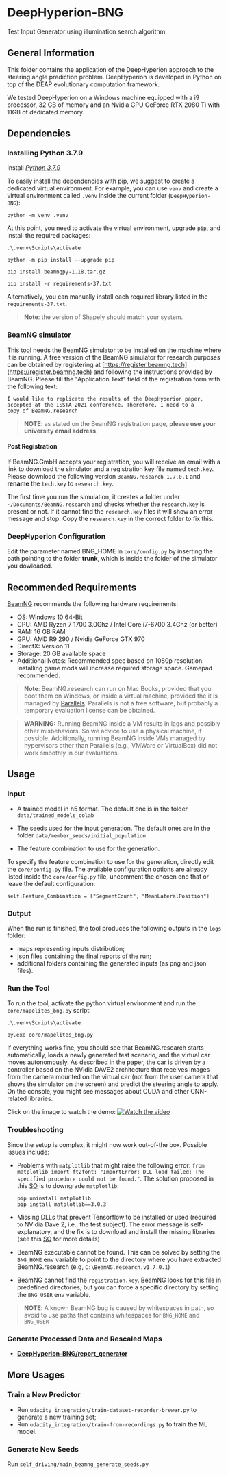 
# DeepHyperion-BNG

Test Input Generator using illumination search algorithm.

## General Information ##
This folder contains the application of the DeepHyperion approach to the steering angle prediction problem.
DeepHyperion is developed in Python on top of the DEAP evolutionary computation framework. 

We tested DeepHyperion on a Windows machine equipped with a i9 processor, 32 GB of memory and an Nvidia GPU GeForce RTX 2080 Ti with 11GB of dedicated memory.

## Dependencies ##

### Installing Python 3.7.9 ###

Install [_Python 3.7.9_](https://www.python.org/ftp/python/3.7.9/python-3.7.9-amd64.exe)

To easily install the dependencies with pip, we suggest to create a dedicated virtual environment. For example, you can use `venv` and create a virtual environment called `.venv` inside the current folder (`DeepHyperion-BNG`):

```python -m venv .venv```

At this point, you need to activate the virtual environment, upgrade `pip`, and install the required packages:

``` 
.\.venv\Scripts\activate

python -m pip install --upgrade pip

pip install beamngpy-1.18.tar.gz

pip install -r requirements-37.txt
```

Alternatively, you can manually install each required library listed in the `requirements-37.txt`.

> **Note**: the version of Shapely should match your system.


### BeamNG simulator ###

This tool needs the BeamNG simulator to be installed on the machine where it is running. 
A free version of the BeamNG simulator for research purposes can be obtained by registering at [https://register.beamng.tech](https://register.beamng.tech) and following the instructions provided by BeamNG. Please fill the "Application Text" field of the registration form with the following text:

```
I would like to replicate the results of the DeepHyperion paper, 
accepted at the ISSTA 2021 conference. Therefore, I need to a
copy of BeamNG.research
```
> **NOTE**: as stated on the BeamNG registration page, **please use your university email address**. 

#### Post Registration
If BeamNG.GmbH accepts your registration, you will receive an email with a link to download the simulator and a registration key file named `tech.key`.
Please download the following version `BeamNG.research 1.7.0.1` and **rename** the `tech.key` to `research.key`.

The first time you run the simulation, it creates a folder under `~/Documents/BeamNG.research` and checks whether the `research.key` is present or not. If it cannot find the `research.key` files it will show an error message and stop. Copy the `research.key` in the correct folder to fix this.

### DeepHyperion Configuration ###
Edit the parameter named BNG_HOME in `core/config.py` by inserting the path pointing to the folder **trunk**, which is inside the folder of the simulator you dowloaded. 

## Recommended Requirements ##

[BeamNG](https://wiki.beamng.com/Requirements) recommends the following hardware requirements:

* OS: Windows 10 64-Bit
* CPU: AMD Ryzen 7 1700 3.0Ghz / Intel Core i7-6700 3.4Ghz (or better)
* RAM: 16 GB RAM
* GPU: AMD R9 290 / Nvidia GeForce GTX 970
* DirectX: Version 11
* Storage: 20 GB available space
* Additional Notes: Recommended spec based on 1080p resolution. Installing game mods will increase required storage space. Gamepad recommended.

>**Note**: BeamNG.research can run on Mac Books, provided that you boot them on Windows, or inside a virtual machine, provided the it is managed by [Parallels](https://www.parallels.com/eu/). Parallels is not a free software, but probably a temporary evaluation license can be obtained. 

> **WARNING:** Running BeamNG inside a VM results in lags and possibly other misbehaviors. So we advice to use a physical machine, if possible. Additionally, running BeamNG inside VMs managed by hypervisors other than Parallels (e.g., VMWare or VirtualBox) did not work smoothly in our evaluations.


## Usage ##

### Input ###

* A trained model in h5 format. The default one is in the folder `data/trained_models_colab`

* The seeds used for the input generation. The default ones are in the folder `data/member_seeds/initial_population`

* The feature combination to use for the generation. 

To specify the feature combination to use for the generation, directly edit the `core/config.py` file. The available configuration options are already listed inside the `core/config.py` file, uncomment the chosen one that or leave the default configuration:

```
self.Feature_Combination = ["SegmentCount", "MeanLateralPosition"]
```

### Output ###

When the run is finished, the tool produces the following outputs in the `logs` folder:

* maps representing inputs distribution;
* json files containing the final reports of the run;
* additional folders containing the generated inputs (as png and json files).

### Run the Tool ###
To run the tool, activate the python virtual environment and run the `core/mapelites_bng.py` script:

```
.\.venv\Scripts\activate

py.exe core/mapelites_bng.py
```

If everything works fine, you should see that BeamNG.research starts automatically, loads a newly generated test scenario, and the virtual car moves autonomously. As described in the paper, the car is driven by a controller based on the NVidia DAVE2 architecture that receives images from the camera mounted on the virtual car (not from the user camera that shows the simulator on the screen) and predict the steering angle to apply. On the console, you might see messages about CUDA and other CNN-related libraries.

Click on the image to watch the demo:
[![Watch the video](https://img.youtube.com/vi/a_fE4QRpCBQ/hqdefault.jpg)](https://www.youtube.com/watch?v=a_fE4QRpCBQ)

### Troubleshooting

Since the setup is complex, it might now work out-of-the box. Possible issues include:

- Problems with `matplotlib` that might raise the following error: `from matplotlib import ft2font: "ImportError: DLL load failed: The specified procedure could not be found."`. The solution proposed in this [SO](https://stackoverflow.com/questions/24251102/from-matplotlib-import-ft2font-importerror-dll-load-failed-the-specified-pro
) is to downgrade `matplotlib`:
    
    ```
    pip uninstall matplotlib
    pip install matplotlib==3.0.3
    ```

- Missing DLLs that prevent Tensorflow to be installed or used (required to NVidia Dave 2, i.e., the test subject). The error message is self-explanatory, and the fix is to download and install the missing libraries (see this [SO](https://stackoverflow.com/questions/60157335/cant-pip-install-tensorflow-msvcp140-1-dll-missing) for more details)

- BeamNG executable cannot be found. This can be solved by setting the `BNG_HOME` env variable to point to the directory where you have extracted BeamNG.research (e.g, `C:\BeamNG.research.v1.7.0.1`)

- BeamNG cannot find the `registration.key`. BeamNG looks for this file in predefined directories, but you can force a specific directory by setting the `BNG_USER` env variable.

> **NOTE**: A known BeamNG bug is caused by whitespaces in path, so avoid to use paths that contains whitespaces for `BNG_HOME` and `BNG_USER`


### Generate Processed Data and Rescaled Maps ###

* [__DeepHyperion-BNG/report_generator__](../DeepHyperion-BNG/report_generator)


## More Usages ##

### Train a New Predictor ###

* Run `udacity_integration/train-dataset-recorder-brewer.py`  to generate a new training set;
* Run `udacity_integration/train-from-recordings.py`  to train the ML model.

### Generate New Seeds ###

Run `self_driving/main_beamng_generate_seeds.py`
